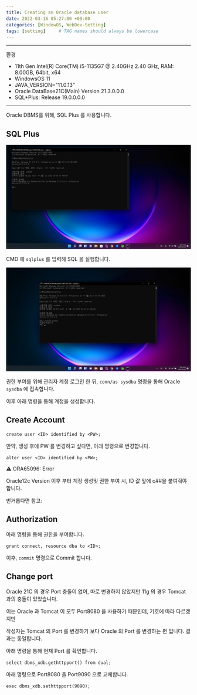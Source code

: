 ```yaml
---
title: Creating an Oracle database user
date: 2022-03-16 05:27:00 +09:00
categories: [WindowOS, WebDev-Setting]
tags: [setting]     # TAG names should always be lowercase
---
```


---

환경

- 11th Gen Intel(R) Core(TM) i5-1135G7 @ 2.40GHz   2.40 GHz, RAM: 8.00GB, 64bit, x64
- WindowsOS 11
- JAVA_VERSION="11.0.13”
- Oracle DataBase21C(Main) Version 21.3.0.0.0
- SQL*Plus: Release 19.0.0.0.0

---

Oracle DBMS를 위해, SQL Plus 를 사용합니다.

## SQL Plus

![0.png](/Post_img/WindowOS/CreatingAnOracleDatabaseUser/0.png)

CMD 에 `sqlplus` 를 입력해 SQL 을 실행합니다.

![1.png](/Post_img/WindowOS/CreatingAnOracleDatabaseUser/1.png)

권한 부여를 위해 관리자 계정 로그인 한 뒤, `conn/as sysdba` 명령을 통해 Oracle `sysdba` 에 접속합니다.

이후 아래 명령을 통해 계정을 생성합니다.

## Create Account

```
create user <ID> identified by <PW>;
```

만약, 생성 후에 PW 를 변경하고 싶다면, 아래 명령으로 변경합니다.

```
alter user <ID> identified by <PW>;
```

⚠️ ORA65096: Error

Oracle12c Version 이후 부터 계정 생성및 권한 부여 시, ID 값 앞에 c##을 붙여줘야 합니다.

번거롭다면 참고: 

## A**uthorization**

아래 명령을 통해 권한을 부여합니다.

```
grant connect, resource dba to <ID>;
```

이후, `commit` 명령으로  Commit 합니다.

## C**hange port**

Oracle 21C 의 경우 Port 충돌이 없어, 따로 변경하지 않았지만 11g 의 경우 Tomcat 과의 충돌이 있었습니다.

이는 Oracle 과 Tomcat 이 모두 Port8080 을 사용하기 때문인데, 기호에 따라 다르겠지만 

작성자는 Tomcat 의 Port 를 변경하기 보다 Oracle 의 Port 를 변경하는 편 입니다. 결과는 동일합니다.

아래 명령을 통해 현재 Port 를 확인합니다.

```
select dbms_xdb.gethttpport() from dual;
```

아래 명령으로 Port8080 을 Port9090 으로 교체합니다.

```
exec dbms_xdb.sethttpport(9090);
```